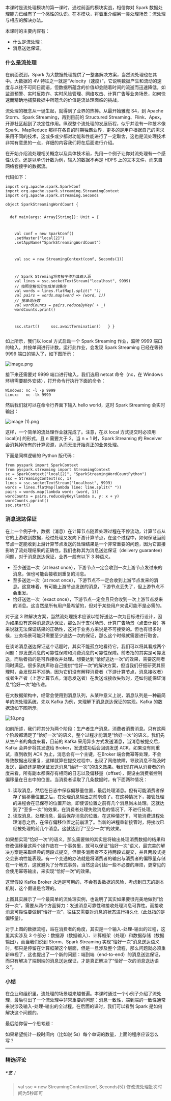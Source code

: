 <p>本课时是流处理模块的第一课时，通过前面的模块实战，相信你对 Spark 数据处理能力已经有了一个感性的认识。在本模块，将着重介绍另一类处理场景：流处理与相应的解决办法。</p>
<p>本课时的主要内容有：</p>
<ul>
<li>什么是流处理；</li>
<li>消息送达保证。</li>
</ul>
<h3>什么是流处理</h3>
<p>在前面说到，Spark 为大数据处理提供了一整套解决方案，当然流处理也在其中。大数据的 4V 特征之一就是“Velocity（速度）”，它说明数据产生和流动的速度与以往不可同日而语，但数据所蕴含的价值却会随着时间的流逝而迅速降低，如监测预警、实时反欺诈、实时风险管理、网络攻击、计算广告等业务场景，如何快速而精确地捕获数据中所蕴含的价值是流处理面临的挑战。</p>
<p>流处理的概念从一诞生起，就得到了业界的热捧。从最开始雅虎 S4，到 Apache Storm、Spark Streaming，再到目前的 Structured Streaming、Flink、Apex，开源社区起到了决定性作用。纵观整个流处理的发展历程，似乎并没有一种技术像 Spark、MapReduce 那样在各自的时期独霸业界，更多的是用户根据自己的需求采用不同的技术，这或多或少都对功能和性能进行了一定取舍，这也是流处理技术非常有意思的一点，详细的内容我们将在后面进行介绍。</p>
<p>在开始介绍流处理相关概念以及具体技术前，先用一个例子让你对流处理有一个感性认识。还是以单词计数为例，输入的数据不再是 HDFS 上的文本文件，而来自网络套接字的数据流。</p>
<p>代码如下：</p>
<pre><code data-language="scala" class="lang-scala"><span class="hljs-keyword">import</span>&nbsp;org.apache.spark.<span class="hljs-type">SparkConf</span>
<span class="hljs-keyword">import</span>&nbsp;org.apache.spark.streaming.<span class="hljs-type">StreamingContext</span>
<span class="hljs-keyword">import</span>&nbsp;org.apache.spark.streaming.<span class="hljs-type">Seconds</span>
&nbsp;
<span class="hljs-class"><span class="hljs-keyword">object</span><span class="hljs-title">&nbsp;SparkStreamingWordCount&nbsp;</span></span>{

&nbsp;&nbsp;<span class="hljs-function"><span class="hljs-keyword">def</span><span class="hljs-title">&nbsp;main</span></span>(args:&nbsp;<span class="hljs-type">Array</span>[<span class="hljs-type">String</span>]):&nbsp;<span class="hljs-type">Unit</span>&nbsp;=&nbsp;{

&nbsp;&nbsp;&nbsp;&nbsp;<span class="hljs-keyword">val</span>&nbsp;conf&nbsp;=&nbsp;<span class="hljs-keyword">new</span>&nbsp;<span class="hljs-type">SparkConf</span>()
&nbsp;&nbsp;&nbsp;&nbsp;.setMaster(<span class="hljs-string">"local[2]"</span>)
&nbsp;&nbsp;&nbsp;&nbsp;.setAppName(<span class="hljs-string">"SparkStreamingWordCount"</span>)

&nbsp;&nbsp;&nbsp;&nbsp;<span class="hljs-keyword">val</span>&nbsp;ssc&nbsp;=&nbsp;<span class="hljs-keyword">new</span>&nbsp;<span class="hljs-type">StreamingContext</span>(conf,&nbsp;<span class="hljs-type">Seconds</span>(<span class="hljs-number">1</span>))

&nbsp;&nbsp;&nbsp;&nbsp;<span class="hljs-comment">//&nbsp;Spark&nbsp;Streming将套接字作为其输入源</span>
&nbsp;&nbsp;&nbsp;&nbsp;<span class="hljs-keyword">val</span>&nbsp;lines&nbsp;=&nbsp;ssc.socketTextStream(<span class="hljs-string">"localhost"</span>,&nbsp;<span class="hljs-number">9999</span>)
&nbsp;&nbsp;&nbsp;&nbsp;<span class="hljs-comment">//&nbsp;按照空格切分生成单词集合</span>
&nbsp;&nbsp;&nbsp;&nbsp;<span class="hljs-keyword">val</span>&nbsp;words&nbsp;=&nbsp;lines.flatMap(_.split(<span class="hljs-string">"&nbsp;"</span>))
&nbsp;&nbsp;&nbsp;&nbsp;<span class="hljs-keyword">val</span>&nbsp;pairs&nbsp;=&nbsp;words.map(word&nbsp;=&gt;&nbsp;(word,&nbsp;<span class="hljs-number">1</span>))
&nbsp;&nbsp;&nbsp;&nbsp;<span class="hljs-comment">//&nbsp;按单词计数</span>
&nbsp;&nbsp;&nbsp;&nbsp;<span class="hljs-keyword">val</span>&nbsp;wordCounts&nbsp;=&nbsp;pairs.reduceByKey(_&nbsp;+&nbsp;_)
&nbsp;&nbsp;&nbsp;&nbsp;wordCounts.print()

&nbsp;&nbsp;&nbsp;&nbsp;ssc.start()
&nbsp;&nbsp;&nbsp;&nbsp;ssc.awaitTermination()
&nbsp;&nbsp;}
}
</code></pre>
<p>如上所示，我们以 local 方式启动一个 Spark Streaming 作业，监听 9999 端口的输入，并按单词进行计数。运行此作业，会发现 Spark Streaming 已经在等待 9999 端口的输入了，如下图所示：</p>
<p><img src="https://s0.lgstatic.com/i/image/M00/1D/51/Ciqc1F7h3JGAPpjxAADLVf8z9LM512.png" alt="image.png"></p>
<p>接下来还需要对 9999 端口进行输入，我们选用 netcat 命令（nc，在 Windows 环境需要额外安装），打开命令行执行下面的命令：</p>
<pre><code data-language="scala" class="lang-scala"><span class="hljs-type">Windows</span>:&nbsp;nc&nbsp;-l&nbsp;-p&nbsp;<span class="hljs-number">9999</span>
<span class="hljs-type">Linux</span>:&nbsp;&nbsp;&nbsp;nc&nbsp;-lk&nbsp;<span class="hljs-number">9999</span>
</code></pre>
<p>然后我们就可以在命令行界面下输入 hello world，这时 Spark Streaming 会实时输出：</p>
<p><img src="https://s0.lgstatic.com/i/image/M00/1D/5D/CgqCHl7h3LyAcfXsAAC6eYQv7kM984.png" alt="image (1).png"></p>
<p>这样，一个简单的流处理作业就完成了。注意，在以 local 方式提交时必须用 local[n] 的形式，且 n 需要大于 2。当 n&nbsp;=&nbsp;1 时，Spark Streaming 的 Receiver 会消耗掉所有的计算资源，从而无法开始真正的业务处理。</p>
<p>下面是同样逻辑的 Python 版代码：</p>
<pre><code data-language="python" class="lang-python"><span class="hljs-keyword">from</span> pyspark <span class="hljs-keyword">import</span> SparkContext
<span class="hljs-keyword">from</span> pyspark.streaming <span class="hljs-keyword">import</span> StreamingContext
sc = SparkContext(<span class="hljs-string">"local[2]"</span>, <span class="hljs-string">"SparkStreamingWordCountPython"</span>)
ssc = StreamingContext(sc, <span class="hljs-number">1</span>)
lines = ssc.socketTextStream(<span class="hljs-string">"localhost"</span>, <span class="hljs-number">9999</span>)
words = lines.flatMap(<span class="hljs-keyword">lambda</span> line: line.split(<span class="hljs-string">" "</span>))
pairs = words.map(<span class="hljs-keyword">lambda</span> word: (word, <span class="hljs-number">1</span>))
wordCounts = pairs.reduceByKey(<span class="hljs-keyword">lambda</span> x, y: x + y)
wordCounts.pprint()
ssc.start()
</code></pre>
<h3>消息送达保证</h3>
<p>在上一个例子中，数据（消息）在计算节点随着处理过程在不停流动，计算节点从它的上游收到数据，经过处理又发向下游计算节点，在这个过程中，如何保证当前节点一定能收到上游计算节点发送的处理结果是一个非常重要的问题，因为它直接影响了流处理结果的正确性。我们也称其为消息送达保证（delivery guarantee）问题，对于消息送达保证，业界一般有以下 3 种语义。</p>
<ul>
<li>至少送达一次（at least once），下游节点一定会收到一次上游节点发过来的消息，但也可能会接收到重复的消息。</li>
<li>至多送达一次（at most once），下游节点不一定会收到上游节点发来的消息。这意味着，有可能上游节点发送的消息，下游节点丢失了，但上游节点不会重发。</li>
<li>恰好送达一次（exact once），下游节点一定会且只会收到一次上游节点发来的消息。这当然是所有用户最希望的，但对于某些用户来说可能不是必需的。</li>
</ul>
<p>对于这 3 种解决方案，当然流处理技术应该以恰好送达一次为目标进行设计，因为如果没有这种消息送达保证，那么对于支付场景、计算广告场景（点击计费）等来说就无法保证结果的正确性，这对于业务方来说是不可接受的。但也有很多时候，业务场景可能只需要至少送达一次的保证，那么这个时候就需要进行取舍。</p>
<p>在谈论消息送达保证这个话题时，其实不能孤立地看待它，我们可以将其看成两个问题：即发送消息的可靠性保障和消费消息的可靠性保障。前者指的其实是可靠发送，而后者指的是可靠接收并处理。想要达到“恰好送达一次”的效果，需要这两者同时满足。很多系统声称自己提供“恰好一次”的解决方案，但当我们仔细研究其原理时，会发现并不准确，因为它们没有解释消费者（下游计算节点，消息接收者）或者生产者（上游计算节点，消息发送者）在发送或接收失败时，还如何能保证消息“恰好一次”地传递。</p>
<p>在大数据架构中，经常会使用到消息队列，从某种意义上说，消息队列是一种最简单的流处理系统，先以 Kafka 为例，来理解下消息送达保证的实现。Kafka 的数据流如下图所示。</p>
<p><img src="https://s0.lgstatic.com/i/image/M00/1D/61/Ciqc1F7h58iAKk8sAADwtVHGxLI687.png" alt="18.png"></p>
<p>如前所述，我们将其分为两个阶段：生产者生产消息，消费者消费消息。只有这两个阶段都满足了“恰好一次”的语义，整个过程才能满足“恰好一次”的语义。我们先从生产者的角度来看，目前的 Kafka 采用异步方式发送消息，当消息被提交后，Kafka 会异步将其发送给 Broker，发送成功后会回调发送 ACK，如果没有则重试，直到收到 ACK 为止，消息会有一个主键，在Broker 端会做幂等处理，不会导致数据出现重复，这样就算在提交过程中，出现了网络故障，导致消息不能及时发送，最终还是能保证发送消息“恰好一次”的语义效果。我们现在再从消费者的角度来看，所有副本都保存有相同的日志以及偏移量（offset），假设由消费者控制偏移量在日志中的位置。当消费者读取了几条数据时，有下面两种情况：</p>
<ol>
<li>读取消息，然后在日志中保存偏移量位置，最后处理消息。但有可能消费者保存了偏移量位置之后，在处理消息输出之前崩溃了。在这种情况下，接管处理的进程会在已保存的位置开始，即使该位置之前有几个消息尚未处理。这就达到了“至多一次”的效果，在消费者处理失败消息的情况下，不进行处理。</li>
<li>读取消息，处理消息，最后保存消息的位置。在这种情况下，可能消费进程处理消息之后，在保存偏移位置之前崩溃了。当新的进程重新接管时，将接收已经被处理的前几个消息。这就达到了“至少一次”的效果。</li>
</ol>
<p>如果想实现“恰好一次”的语义，那么需要做的其实是将输出处理消费数据的结果和修改偏移量这两个操作放在一个事务里，就可以保证“恰好一次”语义，最完美的解决方案是采取经典的两段式提交，但很多消费者不支持两段式提交，并且两段式提交会影响性能表现。有一个变通的办法就是将消费者的输出与消费者的偏移量存储在一个地方，这就避免了分布式事务，当然这会引起一些不必要的麻烦，更常见的会使用幂等输出，来实现“恰好一次”的效果。</p>
<p>这里假设 Kafka Broker 永远是可用的，不会有丢数据的风险，考虑到日志的副本机制，这个假设是合理的。</p>
<p>上图其实展示了一个最简单的流处理实例，也说明了其实如果要很完美地做到“恰好一次”，需要从两个方面努力：发送消息可靠性和接收处理消息可靠性。而接收消息可靠性要做到“恰好一次”，往往又需要对消息的状态进行持久化（此处指的是偏移量）。</p>
<p>对于上图的数据流程，站在消费者的角度，其实是一个输入-处理-输出的过程，这里其实涉及 3 个部分：数据源（数据输入）、计算框架（处理）和数据存储（数据输出），而当我们说到 Storm、Spark Streaming 实现“恰好一次”消息送达语义时，都只是停留在计算框架这个层面，但是一旦涉及整个流程，那么问题就必须重新审视了，这也提出了一个新的问题：端到端（end-to-end）的消息送达保证，而只有解决了端到端的消息送达保证，才是真正解决了“恰好一次的消息送达语义”。</p>
<h3>小结</h3>
<p>在企业和组织里，流处理的场景越来越普遍。本课时通过一个小例子介绍了流处理，最后引出了一个流处理中非常重要的问题：消息一致性，端到端的一致性通常来说涉及输入-处理-输出的全过程。在后面的课时，我们可以看到 Spark 是如何解决这个问题的。</p>
<p>最后给你留一个思考题：</p>
<p>如果希望统计一段时间内（比如说 5s）每个单词的数量，上面的程序应该怎么写？</p>

---

### 精选评论

##### *艺：
> val ssc = new StreamingContext(conf, Seconds(5)) 修改流处理批次时间为5秒即可

